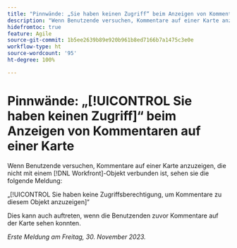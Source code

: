 ```yaml
---
title: "Pinnwände: „Sie haben keinen Zugriff“ beim Anzeigen von Kommentaren auf einer Karte."
description: "Wenn Benutzende versuchen, Kommentare auf einer Karte anzuzeigen, die nicht mit einem Workfront-Objekt verbunden ist, wird ihnen eine Fehlermeldung angezeigt."
hidefromtoc: true
feature: Agile
source-git-commit: 1b5ee2639b89e920b961b8ed7166b7a1475c3e0e
workflow-type: ht
source-wordcount: '95'
ht-degree: 100%

---
```



# Pinnwände: „[!UICONTROL Sie haben keinen Zugriff]“ beim Anzeigen von Kommentaren auf einer Karte

Wenn Benutzende versuchen, Kommentare auf einer Karte anzuzeigen, die nicht mit einem [!DNL Workfront]-Objekt verbunden ist, sehen sie die folgende Meldung:

„[!UICONTROL Sie haben keine Zugriffsberechtigung, um Kommentare zu diesem Objekt anzuzeigen]“

Dies kann auch auftreten, wenn die Benutzenden zuvor Kommentare auf der Karte sehen konnten.

_Erste Meldung am Freitag, 30. November 2023._
